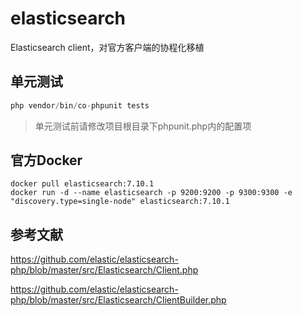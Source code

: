 # elasticsearch
Elasticsearch client，对官方客户端的协程化移植


## 单元测试
```php
php vendor/bin/co-phpunit tests
```
> 单元测试前请修改项目根目录下phpunit.php内的配置项

## 官方Docker
```
docker pull elasticsearch:7.10.1
docker run -d --name elasticsearch -p 9200:9200 -p 9300:9300 -e "discovery.type=single-node" elasticsearch:7.10.1
```



## 参考文献
https://github.com/elastic/elasticsearch-php/blob/master/src/Elasticsearch/Client.php

https://github.com/elastic/elasticsearch-php/blob/master/src/Elasticsearch/ClientBuilder.php
